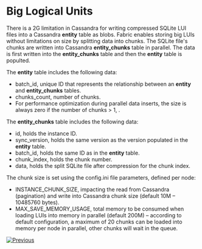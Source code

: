 # Big Logical Units

There is a 2G limitation in Cassandra for writing compressed SQLite LUI files into a Cassandra **entity** table as blobs. Fabric enables storing big LUIs without limitations on size by splitting data into chunks. The SQLite file's chunks are written into Cassandra **entity_chunks** table in parallel. The data is first written into the **entity_chunks** table and then the **entity** table is populted. 

The **entity** table includes the following data:

* batch_id, unique ID that represents the relationship between an **entity** and **entity_chunks** tables.
* chunks_count, number of chunks.
* For performance optimization during  parallel data inserts, the size is always zero if the  number of chunks > 1, .

The **entity_chunks** table includes the following data:

* id, holds the instance ID.
* sync_version, holds the same version as the version populated in the **entity** table. 
* batch_id, holds the same ID as in the **entity** table.
* chunk_index, holds the chunk number.
* data, holds the split SQLite file after compression for the chunk index.

The chunk size is set using the config.ini file parameters, defined per node:

* INSTANCE_CHUNK_SIZE, impacting the read from Cassandra (pagination) and write into Cassandra chunk size (default 10M – 10485760 bytes).
* MAX_SAVE_MEMORY_USAGE, total memory to be consumed when loading LUIs into memory in parallel (default 200M) – according to default configuration, a maximum of 20 chunks can be loaded into memory per node in parallel, other chunks will wait in the queue. 



[![Previous](/articles/images/Previous.png)](02_storage_management.md)

